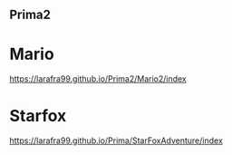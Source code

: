 ## Prima2
# Mario
https://larafra99.github.io/Prima2/Mario2/index
# Starfox
https://larafra99.github.io/Prima/StarFoxAdventure/index 
